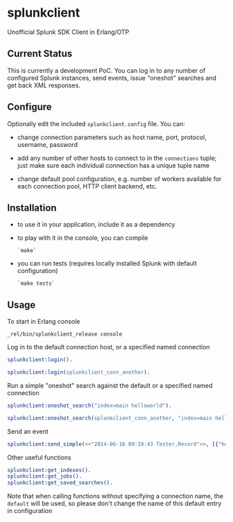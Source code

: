 splunkclient
============

Unofficial Splunk SDK Client in Erlang/OTP

Current Status
--------------

This is currently a development PoC. You can log in to any number of configured Splunk instances, send events, issue "oneshot" searches and get back XML responses.

Configure
---------

Optionally edit the included `splunkclient.config` file. You can:

* change connection parameters such as host name, port, protocol, username, password

* add any number of other hosts to connect to in the `connections` tuple; just make sure each individual connection has a unique tuple name

* change default pool configuration, e.g. number of workers available for each connection pool, HTTP client backend, etc.

Installation
------------

* to use it in your application, include it as a dependency

* to play with it in the console, you can compile

      `make`

* you can run tests (requires locally installed Splunk with default configuration)

      `make tests`

Usage
-----

To start in Erlang console

```
_rel/bin/splunkclient_release console
```

Log in to the default connection host, or a specified named connection

```erlang
splunkclient:login().

splunkclient:login(splunkclient_conn_another).
```

Run a simple "oneshot" search against the default or a specified named connection

```erlang
splunkclient:oneshot_search("index=main helloworld").

splunkclient:oneshot_search(splunkclient_conn_another, "index=main helloworld").
```

Send an event

```erlang
splunkclient:send_simple(<<"2014-06-16 09:19:43 Tester,Record">>, [{"host","localhost"},{"source","testing1"},{"sourcetype","test-type"}]).
```

Other useful functions

```erlang
splunkclient:get_indexes().
splunkclient:get_jobs().
splunkclient:get_saved_searches().
```

Note that when calling functions without specifying a connection name, the `default` will be used, so please don't change the name of this default entry in configuration
